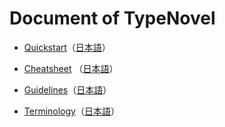 # Document of TypeNovel

- [Quickstart](https://github.com/tategakibunko/TypeNovel/tree/master/docs/Quickstart.md)（[日本語](https://github.com/tategakibunko/TypeNovel/tree/master/docs/Quickstart_jp.md)）

- [Cheatsheet](https://github.com/tategakibunko/TypeNovel/tree/master/docs/Cheatsheet.md) （[日本語](https://github.com/tategakibunko/TypeNovel/tree/master/docs/Cheatsheet_jp.md)）

- [Guidelines](https://github.com/tategakibunko/TypeNovel/tree/master/docs/Guidelines.md)（[日本語](https://github.com/tategakibunko/TypeNovel/tree/master/docs/Guidelines_jp.md)）

- [Terminology](https://github.com/tategakibunko/TypeNovel/tree/master/docs/Terminology.md)（[日本語](https://github.com/tategakibunko/TypeNovel/tree/master/docs/Terminology_jp.md)）

